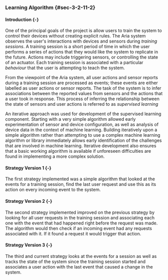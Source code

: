### Learning Algorithm {#sec-3-2-11-2}

#### Introduction {-}

One of the principal goals of the project is allow users to train the system to control their devices without 
creating explicit rules. The Aria system observes the user's interactions with devices and sensors during 
*training sessions*. A training session is a short period of time in which the user performs a series of 
actions that they would like the system to replicate in the future. Actions may include triggering sensors,
or controlling the state of an actuator. Each training session is associated with a particular *behaviour* that
the user is attempting to teach the system. 

From the viewpoint of the Aria system, all user actions and sensor reports during a training session are 
processed as events; these events are either labelled as user actions or sensor reports. The task of the system
is to infer associations between the reported values from sensors and the actions that a user took in response.
This process of inferring the relationship between the state of sensors and user actions is referred to as
*supervised learning* 

An iterative approach was used for development of the supervised learning component. Starting with a very simple
algorithm allowed early experimentation of sensor and device configuration, as well as analysis of device data
in the context of machine learning. Building iteratively upon a simple algorithm rather than attempting to use a 
complex machine learning algorithm or library immediately allows early identification of the challenges that are 
involved in machine learning. Iterative development also ensures that a basic working algorithm is available 
if unforeseen difficulties are found in implementing a more complex solution.

#### Strategy Version 1 {-}

The first strategy implemented was a simple algorithm that looked at the events for a training 
session, find the last user request and use this as its action on every incoming event to the 
system. 

#### Strategy Version 2 {-}

The second strategy implemented improved on the previous strategy by looking for all user 
requests in the training session and associating each one with the event that had happened 
right before the request was made. The algorithm would then check if an incoming event had any 
requests associated with it. If it found a request it would trigger that action. 


#### Strategy Version 3 {-}

The third and current strategy looks at the events for a session as well as tracks the state of 
the system since the training session started and associates a user action with the last event 
that caused a change in the system.
